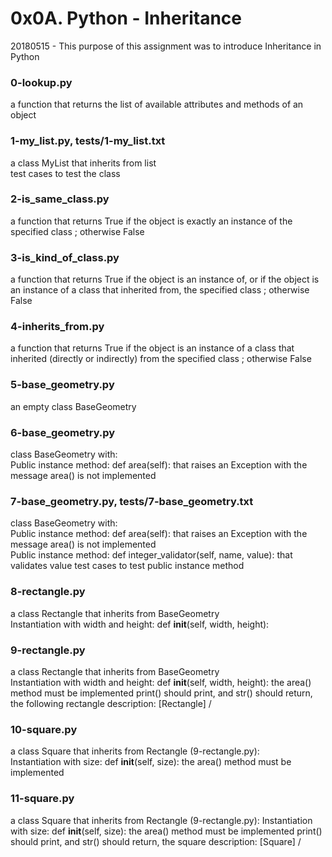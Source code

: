 # 0x0A. Python - Inheritance

20180515 - This purpose of this assignment was to introduce Inheritance in Python

### 0-lookup.py
a function that returns the list of available attributes and methods of an object

### 1-my_list.py, tests/1-my_list.txt
a class MyList that inherits from list  
test cases to test the class

### 2-is_same_class.py
a function that returns True if the object is exactly an instance of the specified class ; otherwise False

### 3-is_kind_of_class.py
a function that returns True if the object is an instance of, or if the object is an instance of a class that inherited from, the specified class ; otherwise False

### 4-inherits_from.py
a function that returns True if the object is an instance of a class that inherited (directly or indirectly) from the specified class ; otherwise False

### 5-base_geometry.py
an empty class BaseGeometry

### 6-base_geometry.py
class BaseGeometry with:  
Public instance method: def area(self): that raises an Exception with the message area() is not implemented

### 7-base_geometry.py, tests/7-base_geometry.txt
class BaseGeometry with:  
Public instance method: def area(self): that raises an Exception with the message area() is not implemented  
Public instance method: def integer_validator(self, name, value): that validates value
test cases to test public instance method

### 8-rectangle.py
a class Rectangle that inherits from BaseGeometry  
Instantiation with width and height: def __init__(self, width, height):

### 9-rectangle.py
a class Rectangle that inherits from BaseGeometry  
Instantiation with width and height: def __init__(self, width, height):
the area() method must be implemented
print() should print, and str() should return, the following rectangle description: [Rectangle] <width>/<height>

### 10-square.py
a class Square that inherits from Rectangle (9-rectangle.py):  
Instantiation with size: def __init__(self, size):
the area() method must be implemented

### 11-square.py
a class Square that inherits from Rectangle (9-rectangle.py):
Instantiation with size: def __init__(self, size):
the area() method must be implemented
print() should print, and str() should return, the square description: [Square] <width>/<height>